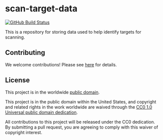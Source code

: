 # scan-target-data #

[![GitHub Build
Status](https://github.com/cisagov/scan-target-data/workflows/build/badge.svg)](https://github.com/cisagov/scan-target-data/actions)

This is a repository for storing data used to help identify targets
for scanning.

## Contributing ##

We welcome contributions!  Please see [here](CONTRIBUTING.md) for
details.

## License ##

This project is in the worldwide [public domain](LICENSE).

This project is in the public domain within the United States, and
copyright and related rights in the work worldwide are waived through
the [CC0 1.0 Universal public domain
dedication](https://creativecommons.org/publicdomain/zero/1.0/).

All contributions to this project will be released under the CC0
dedication. By submitting a pull request, you are agreeing to comply
with this waiver of copyright interest.
